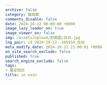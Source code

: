 ```yaml
---
archive: false
category: 猫档案
comments_disable: false
date: 2024-10-12 00:00:00 +0000
image_lazy_loader_on: true
image_viewer_on: false
img: /assets/upload/封面图/白白.jpg
lng_pair: id_2024-10-12--205959_白白
meta_modify_date: 2024-10-12 21:00:01 +0800
on_site_search_exclude: false
published: true
search_engine_exclude: false
tags:
- 嘉定校区
title: in vain
---
```

